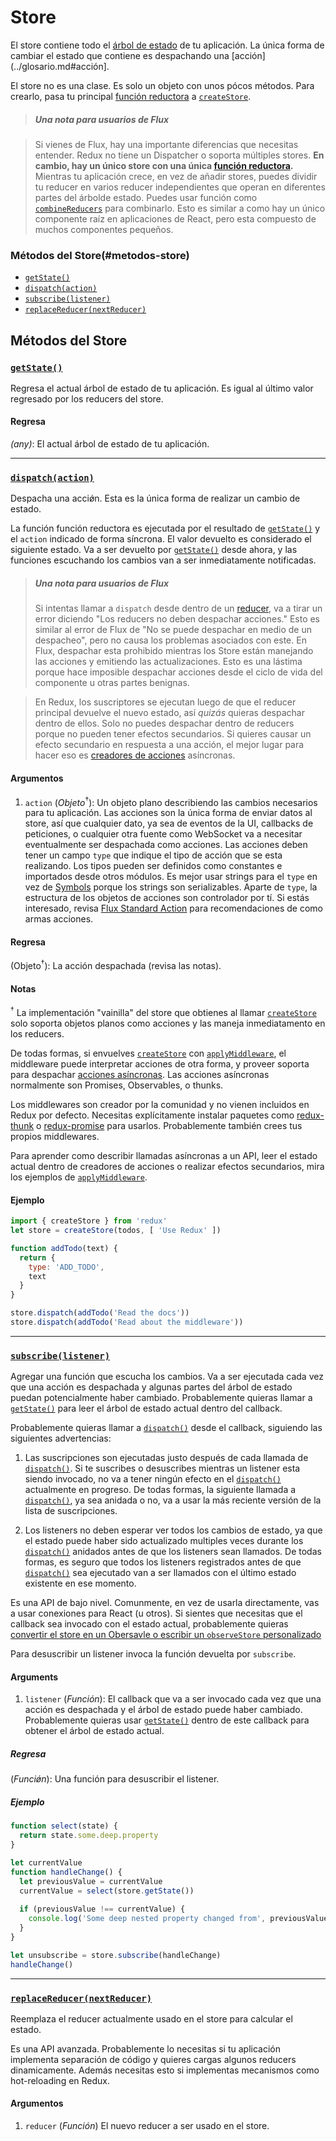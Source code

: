 # Store

El store contiene todo el [árbol de estado](../glosario.md#estado) de tu aplicación.
La única forma de cambiar el estado que contiene es despachando una [acción](../glosario.md#acción].

El store no es una clase. Es solo un objeto con unos pócos métodos.
Para crearlo, pasa tu principal [función reductora](../glosario.md#reducer) a [`createStore`](./create-store.md).

>##### Una nota para usuarios de Flux

> Si vienes de Flux, hay una importante diferencias que necesitas entender.
Redux no tiene un Dispatcher o soporta múltiples stores. **En cambio, hay un único store con una única [función reductora](../glosario.md#reducer).** Mientras tu aplicación crece, en vez de añadir stores, puedes dividir tu reducer en varios reducer independientes que operan en diferentes partes del árbolde estado. Puedes usar función como [`combineReducers`](./combine-reducers.md) para combinarlo. Esto es similar a como hay un único componente raíz en aplicaciones de React, pero esta compuesto de muchos componentes pequeños.

### Métodos del Store(#metodos-store)

- [`getState()`](#getState)
- [`dispatch(action)`](#dispatch)
- [`subscribe(listener)`](#subscribe)
- [`replaceReducer(nextReducer)`](#replaceReducer)

## Métodos del Store

### <a id='getState'></a>[`getState()`](#getState)

Regresa el actual árbol de estado de tu aplicación.
Es igual al último valor regresado por los reducers del store.

#### Regresa

*(any)*: El actual árbol de estado de tu aplicación.

---

### <a id='dispatch'></a>[`dispatch(action)`](#dispatch)

Despacha una acciǿn. Esta es la única forma de realizar un cambio de estado.

La función función reductora es ejecutada por el resultado de [`getState()`](#getState) y el `action` indicado de forma síncrona. El valor devuelto es considerado el siguiente estado. Va a ser devuelto por [`getState()`](#getState) desde ahora, y las funciones escuchando los cambios van a ser inmediatamente notificadas.

>##### Una nota para usuarios de Flux
>Si intentas llamar a `dispatch` desde dentro de un [reducer](../glosario.md#reducer), va a tirar un error diciendo "Los reducers no deben despachar acciones." Esto es similar al error de Flux de "No se puede despachar en medio de un despacheo", pero no causa los problemas asociados con este. En Flux, despachar esta prohibido mientras los Store están manejando las acciones y emitiendo las actualizaciones. Esto es una lástima porque hace imposible despachar acciones desde el ciclo de vida del componente u otras partes benignas.

>En Redux, los suscriptores se ejecutan luego de que el reducer principal devuelve el nuevo estado, así *quizás* quieras despachar dentro de ellos. Solo no puedes despachar dentro de reducers porque no pueden tener efectos secundarios. Si quieres causar un efecto secundario en respuesta a una acción, el mejor lugar para hacer eso es [creadores de acciones](../glosario.md#creador-de-acciones) asíncronas.

#### Argumentos

1. `action` (*Objeto*<sup>†</sup>): Un objeto plano describiendo las cambios necesarios para tu aplicación. Las acciones son la única forma de enviar datos al store, así que cualquier dato, ya sea de eventos de la UI, callbacks de peticiones, o cualquier otra fuente como WebSocket va a necesitar eventualmente ser despachada como acciones. Las acciones deben tener un campo `type` que indique el tipo de acción que se esta realizando. Los tipos pueden ser definidos como constantes e importados desde otros módulos. Es mejor usar strings para el `type` en vez de [Symbols](https://developer.mozilla.org/es/docs/Web/JavaScript/Referencia/Objetos_globales/Symbol) porque los strings son serializables. Aparte de `type`, la estructura de los objetos de acciones son controlador por tí. Si estás interesado, revisa [Flux Standard Action](https://github.com/acdlite/flux-standard-action) para recomendaciones de como armas acciones.

#### Regresa

(Objeto<sup>†</sup>): La acción despachada (revisa las notas).

#### Notas

<sup>†</sup> La implementación "vainilla" del store que obtienes al llamar [`createStore`](./createStore.md) solo soporta objetos planos como acciones y las maneja inmediatamento en los reducers.

De todas formas, si envuelves [`createStore`](./create-store.md) con [`applyMiddleware`](./apply-middleware.md), el middleware puede interpretar acciones de otra forma, y proveer soporta para despachar [acciones asíncronas](../glosario.md#acción-asíncrona). Las acciones asíncronas normalmente son Promises, Observables, o thunks.

Los middlewares son creador por la comunidad y no vienen incluidos en Redux por defecto. Necesitas explícitamente instalar paquetes como [redux-thunk](https://github.com/gaearon/redux-thunk) o [redux-promise](https://github.com/acdlite/redux-promise) para usarlos. Probablemente también crees tus propios middlewares.

Para aprender como describir llamadas asíncronas a un API, leer el estado actual dentro de creadores de acciones o realizar efectos secundarios, mira los ejemplos de [`applyMiddleware`](./applyMiddleware.md).

#### Ejemplo

```js
import { createStore } from 'redux'
let store = createStore(todos, [ 'Use Redux' ])

function addTodo(text) {
  return {
    type: 'ADD_TODO',
    text
  }
}

store.dispatch(addTodo('Read the docs'))
store.dispatch(addTodo('Read about the middleware'))
```

---

### <a id='subscribe'></a>[`subscribe(listener)`](#subscribe)

Agregar una función que escucha los cambios. Va a ser ejecutada cada vez que una acción es despachada y algunas partes del árbol de estado puedan potencialmente haber cambiado. Probablemente quieras llamar a [`getState()`](#getState) para leer el árbol de estado actual dentro del callback.

Probablemente quieras llamar a [`dispatch()`](#dispatch) desde el callback, siguiendo las siguientes advertencias:

1. Las suscripciones son ejecutadas justo después de cada llamada de [`dispatch()`](#dispatch). Si te suscribes o desuscribes mientras un listener esta siendo invocado, no va a tener ningún efecto en el [`dispatch()`](#dispatch) actualmente en progreso. De todas formas, la siguiente llamada a [`dispatch()`](#dispatch), ya sea anidada o no, va a usar la más reciente versión de la lista de suscripciones.

2. Los listeners no deben esperar ver todos los cambios de estado, ya que el estado puede haber sido actualizado multiples veces durante los [`dispatch()`](#dispatch) anidados antes de que los listeners sean llamados. De todas formas, es seguro que todos los listeners registrados antes de que [`dispatch()`](#dispatch) sea ejecutado van a ser llamados con el último estado existente en ese momento.

Es una API de bajo nivel. Comunmente, en vez de usarla directamente, vas a usar conexiones para React (u otros). Si sientes que necesitas que el callback sea invocado con el estado actual, probablemente quieras [convertir el store en un Obersavle o escribir un `observeStore` personalizado](https://github.com/reactjs/redux/issues/303#issuecomment-125184409)

Para desuscribir un listener invoca la función devuelta por `subscribe`.

#### Arguments

1. `listener` (*Función*): El callback que va a ser invocado cada vez que una acción es despachada y el árbol de estado puede haber cambiado. Probablemente quieras usar [`getState()`](#getState) dentro de este callback para obtener el árbol de estado actual. 

##### Regresa

(*Funciǿn*): Una función para desuscribir el listener.

##### Ejemplo

```js
function select(state) {
  return state.some.deep.property
}

let currentValue
function handleChange() {
  let previousValue = currentValue
  currentValue = select(store.getState())
  
  if (previousValue !== currentValue) {
    console.log('Some deep nested property changed from', previousValue, 'to', currentValue)
  }
}

let unsubscribe = store.subscribe(handleChange)
handleChange()
```

---

### <a id='replaceReducer'></a>[`replaceReducer(nextReducer)`](#replaceReducer)

Reemplaza el reducer actualmente usado en el store para calcular el estado.

Es una API avanzada. Probablemente lo necesitas si tu aplicación implementa separación de código y quieres cargas algunos reducers dinamicamente. Además necesitas esto si implementas mecanismos como hot-reloading en Redux.

#### Argumentos

1. `reducer` (*Función*) El nuevo reducer a ser usado en el store.

